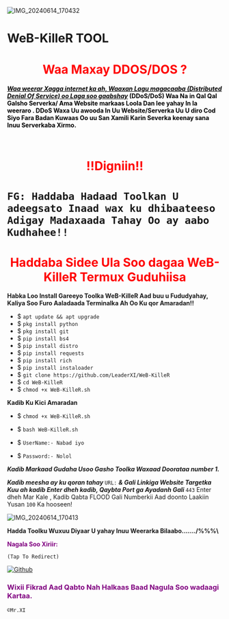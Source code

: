 ![IMG_20240614_170432](https://github.com/LeaderXI/WeB-KilleR/assets/165747611/9100f76f-1af7-4c34-98ea-ea2bffb888f3)



# WeB-KilleR TOOL <h1 style="color:red" align="center">Waa Maxay DDOS/DOS ?</h1>
<div>
<p style="color:black"><b><i><u>Waa weerar Xagga internet ka ah, Waaxan Lagu magacaaba (Distributed Denial Of Service) oo Laga soo gaabshay</u></i> (DDoS/DoS) Waa Na in Qal Qal Galsho Serverka/ Ama Website markaas Loola Dan lee yahay In la weeraro . DDoS Waxa Uu awooda In Uu Website/Serverka Uu U diro Cod Siyo Fara Badan Kuwaas Oo uu San Xamili Karin Severka keenay sana Inuu Serverkaba Xirmo.</b></p>
<br>
<h1 align="center" style="color:red">!!Digniin!! <h1>

`FG: Haddaba Hadaad Toolkan U adeegsato Inaad wax ku dhibaateeso Adigay Madaxaada Tahay Oo ay aabo Kudhahee!!`

<h1 style="color:red" align="center"> Haddaba Sidee Ula Soo dagaa WeB-KilleR Termux Guduhiisa</h1>

<p><b>Habka Loo Install Gareeyo Toolka WeB-KilleR Aad buu u Fududyahay, Kaliya Soo Furo Aaladaada Terminalka Ah Oo Ku qor Amaradan!!</b></p>

- $ `apt update && apt upgrade`
- $ `pkg install python`
- $ `pkg install git`
- $ `pip install bs4`
- $ `pip install distro`
- $ `pip install requests`
- $ `pip install rich`
- $ `pip install instaloader`
- $ `git clone https://github.com/LeaderXI/WeB-KilleR`
- $ `cd WeB-KilleR`
- $ `chmod +x WeB-KilleR.sh`

<p><b> Kadib Ku Kici Amaradan</b></p>

- $ `chmod +x WeB-KilleR.sh`
- $ `bash WeB-KilleR.sh`


- $ `UserName:- Nabad iyo`
- $ `Password:- Nolol`

<p><b><i>Kadib Markaad Gudaha Usoo Gasho Toolka Waxaad Doorataa number 1. 

Kadib meesha ay ku qoran tahay </b></i> `URL:` <b><i>& Gali Linkiga Website Targetka Kuu ah kadib Enter dheh kadib, Qaybta Port ga Ayadanh Gali </b></i> `443` Enter dheh Mar Kale , Kadib Qabta FLOOD Gali Numberkii Aad doonto Laakiin Yusan </b></i> `100` Ka hooseen!</p>
![IMG_20240614_170413](https://github.com/LeaderXI/WeB-KilleR/assets/165747611/bd46569f-381c-4849-b60b-8a85e38f145f)

<p><b> Hadda Toolku Wuxuu Diyaar U yahay Inuu Weerarka Bilaabo......./%%%\</b> </p>
<div>

<p style="color:purple"><b>Nagala Soo Xiriir:</b></p>

``(Tap To Redirect)``


[![Github](https://img.shields.io/badge/TELEGRAM-TgGroup-orange?style=for-the-badge&logo=telegram)](https://telegram.me/F5_JUBA)

<h3 style="color:purple"> Wixii Fikrad Aad Qabto Nah Halkaas Baad Nagula Soo wadaagi Kartaa.</h3>

``©Mr.XI``

